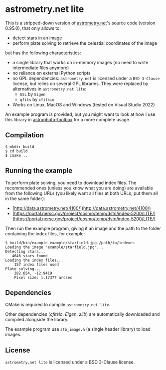 # astrometry.net lite

This is a stripped-down version of [astrometry.net](https://github.com/dstndstn/astrometry.net)'s
source code (version 0.95.0), that only allows to:

  * detect stars in an image
  * perform plate solving to retrieve the celestial coordinates of the image

but has the following characteristics:

  * a single library that works on in-memory images (no need to write intermediate files anymore)
  * no reliance on external Python scripts
  * no GPL dependencies: ```astrometry.net``` is licensed under a ```BSD 3-Clause``` license,
  but relies on several GPL libraries. They were replaced by alternatives in
  ```astrometry.net lite```:
    * ```GSL``` by ```Eigen```
    * ```qfits``` by ```cfitsio```
  * Works on Linux, MacOS and Windows (tested on Visual Studio 2022)


An example program is provided, but you might want to look at how I use this library in
[astrophoto-toolbox](https://github.com/Kanma/astrophoto-toolbox) for a more complete usage.


## Compilation

```
$ mkdir build
$ cd build
$ cmake ..
```


## Running the example

To perform plate solving, you need to download index files. The recommended ones (unless you
know what you are doing) are available from the following URLs (you likely want all files at
both URLs, put them all in the same folder):

  * [http://data.astrometry.net/4100/](http://data.astrometry.net/4100/)
  * [https://portal.nersc.gov/project/cosmo/temp/dstn/index-5200/LITE/](https://portal.nersc.gov/project/cosmo/temp/dstn/index-5200/LITE/)

Then run the example program, giving it an image and the path to the folder containing the
index files, for example:

```
$ build/bin/example example/starfield.jpg /path/to/indexes
Loading the image 'example/starfield.jpg'...
Detecting stars...
   4646 stars found
Loading the index files...
    157 index files used
Plate solving...
    282.654, -12.9419
    Pixel size: 1.17377 arcsec
```


## Dependencies

CMake is required to compile ```astrometry.net lite```.

Other dependencies (*cfitsio*, *Eigen*, *zlib*) are automatically downloaded and compiled
alongside the library.

The example program use ```stb_image.h``` (a single header library) to load images.


## License

```astrometry.net lite``` is licensed under a BSD 3-Clause license.
